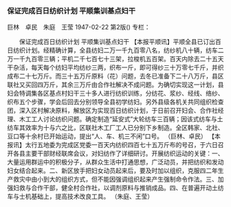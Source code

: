 ### 保证完成百日纺织计划  平顺集训基点妇干
巨林　卓民　朱庭　王莹
1947-02-22
第2版()
专栏：

　　保证完成百日纺织计划
    平顺集训基点妇干
    【本报平顺讯】平顺全县已订出百日纺织计划。经精确计算，全县纺妇二万一千九百零八名，纺纱机八十辆，纺车二万一千九百零三辆；平机二千七百七十三架，拉梭机五百架。百天内除去二十五天干杂活，每天每个纺妇平均纺纱三两，织布一斤，即可得纱三十万零七千斤，并织成布二十七万斤。而三十五万斤原料（花）问题，去冬已准备下二十八万斤，县区联社又买回四万斤，其余三万斤由合作社解决不成问题。为确切实现这一计划，县妇会特调集各区基点村妇干三十多人进行纺织训练，分纺花、浆纱、经线、络纱、织布五个步骤，学会后回去分别领导全县初学纺妇。另外县级各机关共同组织检查团，深入区村解决原料，解放区为实现百日纺织计划，于日前召开妇会、合作社经理、木工工人讨论纺织问题。确定制造“延安式”大轮纺车三百辆；因该式纺车与土纺车其效率为十与六之比，区联社木工厂工人已分别下乡制造。全区韩家、北社、豆口等十余村已开始运动，提出“人、车、机三不闲”口号。
              （巨林、卓民）
    【本报讯】太行五地委为完成区党委一百天内纺织四百七十五万斤布的号召，于六日召开各县主要干部财经联席会议，对妇纺作了详细研讨。开展纺织运动的关键：一、大量运用群运中的积极分子，从群众生活中打通思想，广泛动员，并把纺织和发动妇女结合起来。二、新区放手把妇女动员起来后，要及时加以组织，克服四二年生产救灾中由小到大的组织方式，但不能因强调组织起来产生强制命令作法。三、加强妇救与合作干部，健全村合作社，以调剂原料与推销成品。四、在普遍开动土纺车与士机基础上，提高技术改良工具。
            （朱庭、王莹）
